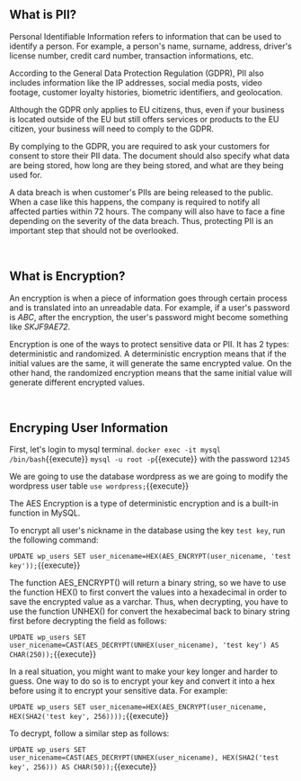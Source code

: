 ## What is PII?

Personal Identifiable Information refers to information that can be used to identify a person. For example, a person's name, surname, address, driver's license number, credit card number, transaction informations, etc.

According to the General Data Protection Regulation (GDPR), PII also includes information like the IP addresses, social media posts, video footage, customer loyalty histories, biometric identifiers, and geolocation.

Although the GDPR only applies to EU citizens, thus, even if your business is located outside of the EU but still offers services or products to the EU citizen, your business will need to comply to the GDPR.

By complying to the GDPR, you are required to ask your customers for consent to store their PII data. The document should also specify what data are being stored, how long are they being stored, and what are they being used for.

A data breach is when customer's PIIs are being released to the public. When a case like this happens, the company is required to notify all affected parties within 72 hours. The company will also have to face a fine depending on the severity of the data breach. Thus, protecting PII is an important step that should not be overlooked.

<br>

## What is Encryption?

An encryption is when a piece of information goes through certain process and is translated into an unreadable data. For example, if a user's password is *ABC*, after the encryption, the user's password might become something like *SKJF9AE72*.

Encryption is one of the ways to protect sensitive data or PII. It has 2 types: deterministic and randomized. A deterministic encryption means that if the initial values are the same, it will generate the same encrypted value. On the other hand, the randomized encryption means that the same initial value will generate different encrypted values.

<br>

## Encryping User Information

First, let's login to mysql terminal.
```docker exec -it mysql /bin/bash```{{execute}}
```mysql -u root -p```{{execute}}
with the password ```12345```

We are going to use the database wordpress as we are going to modify the wordpress user table
```use wordpress;```{{execute}}

The AES Encryption is a type of deterministic encryption and is a built-in function in MySQL.

To encrypt all user's nickname in the database using the key `test key`, run the following command:

```UPDATE wp_users SET user_nicename=HEX(AES_ENCRYPT(user_nicename, 'test key'));```{{execute}}

The function AES_ENCRYPT() will return a binary string, so we have to use the function HEX() to first convert the values into a hexadecimal in order to save the encrypted value as a varchar. Thus, when decrypting, you have to use the function UNHEX() for convert the hexabecimal back to binary string first before decrypting the field as follows:

```UPDATE wp_users SET user_nicename=CAST(AES_DECRYPT(UNHEX(user_nicename), 'test key') AS CHAR(250));```{{execute}}

In a real situation, you might want to make your key longer and harder to guess. One way to do so is to encrypt your key and convert it into a hex before using it to encrypt your sensitive data. For example:

```UPDATE wp_users SET user_nicename=HEX(AES_ENCRYPT(user_nicename, HEX(SHA2('test key', 256))));```{{execute}}

To decrypt, follow a similar step as follows:

```UPDATE wp_users SET user_nicename=CAST(AES_DECRYPT(UNHEX(user_nicename), HEX(SHA2('test key', 256))) AS CHAR(50));```{{execute}}
